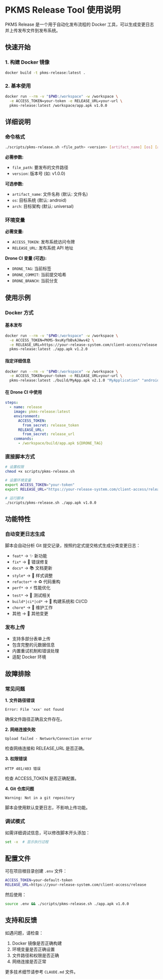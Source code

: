 # PKMS Release Tool 使用说明

PKMS Release 是一个用于自动化发布流程的 Docker 工具，可以生成变更日志并上传发布文件到发布系统。

## 快速开始

### 1. 构建 Docker 镜像

```bash
docker build -t pkms-release:latest .
```

### 2. 基本使用

```bash
docker run --rm -v "$PWD:/workspace" -w /workspace \
  -e ACCESS_TOKEN=your-token -e RELEASE_URL=your-url \
  pkms-release:latest /workspace/app.apk v1.0.0
```

## 详细说明

### 命令格式

```bash
./scripts/pkms-release.sh <file_path> <version> [artifact_name] [os] [arch]
```

**必需参数:**
- `file_path`: 要发布的文件路径
- `version`: 版本号 (如: v1.0.0)

**可选参数:**
- `artifact_name`: 文件名称 (默认: 文件名)
- `os`: 目标系统 (默认: android)
- `arch`: 目标架构 (默认: universal)

### 环境变量

**必需变量:**
- `ACCESS_TOKEN`: 发布系统访问令牌
- `RELEASE_URL`: 发布系统 API 地址

**Drone CI 变量 (可选):**
- `DRONE_TAG`: 当前标签
- `DRONE_COMMIT`: 当前提交哈希
- `DRONE_BRANCH`: 当前分支

## 使用示例

### Docker 方式

#### 基本发布
```bash
docker run --rm -v "$PWD:/workspace" -w /workspace \
  -e ACCESS_TOKEN=PKMS-9xuKyfbBvAJAwv42 \
  -e RELEASE_URL=https://your-release-system.com/client-access/release \
  pkms-release:latest ./app.apk v1.2.0
```

#### 指定详细信息
```bash
docker run --rm -v "$PWD:/workspace" -w /workspace \
  -e ACCESS_TOKEN=your-token -e RELEASE_URL=your-url \
  pkms-release:latest ./build/MyApp.apk v2.1.0 "MyApplication" "android" "arm64"
```

#### 在 Drone CI 中使用
```yaml
steps:
  - name: release
    image: pkms-release:latest
    environment:
      ACCESS_TOKEN:
        from_secret: release_token
      RELEASE_URL:
        from_secret: release_url
    commands:
      - /workspace/build/app.apk ${DRONE_TAG}
```

### 直接脚本方式

```bash
# 设置权限
chmod +x scripts/pkms-release.sh

# 设置环境变量
export ACCESS_TOKEN="your-token"
export RELEASE_URL="https://your-release-system.com/client-access/release"

# 运行脚本
./scripts/pkms-release.sh ./app.apk v1.0.0
```

## 功能特性

### 自动变更日志生成

脚本会自动分析 Git 提交记录，按照约定式提交格式生成分类变更日志：

- `feat*` → ✨ 新功能
- `fix*` → 🐛 错误修复
- `docs*` → 📚 文档更新
- `style*` → 💄 样式调整
- `refactor*` → ♻️ 代码重构
- `perf*` → ⚡ 性能优化
- `test*` → 🧪 测试相关
- `build*|ci*|cd*` → 🔧 构建系统和 CI/CD
- `chore*` → 🔨 维护工作
- 其他 → 📝 其他变更

### 发布上传

- 支持多部分表单上传
- 包含完整的元数据信息
- 内置重试机制和错误处理
- 适配 Docker 环境

## 故障排除

### 常见问题

**1. 文件路径错误**
```
Error: File 'xxx' not found
```
确保文件路径正确且文件存在。

**2. 网络连接失败**
```
Upload failed - Network/Connection error
```
检查网络连接和 RELEASE_URL 是否正确。

**3. 权限错误**
```
HTTP 401/403 错误
```
检查 ACCESS_TOKEN 是否正确配置。

**4. Git 仓库问题**
```
Warning: Not in a git repository
```
脚本会使用默认变更日志，不影响上传功能。

### 调试模式

如需详细调试信息，可以修改脚本开头添加：
```bash
set -x  # 显示执行过程
```

## 配置文件

可在项目根目录创建 `.env` 文件：
```bash
ACCESS_TOKEN=your-default-token
RELEASE_URL=https://your-release-system.com/client-access/release
```

然后使用：
```bash
source .env && ./scripts/pkms-release.sh ./app.apk v1.0.0
```

## 支持和反馈

如遇问题，请检查：
1. Docker 镜像是否正确构建
2. 环境变量是否正确设置  
3. 文件路径和权限是否正确
4. 网络连接是否正常

更多技术细节请参考 `CLAUDE.md` 文件。